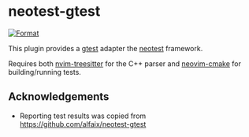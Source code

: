 # neotest-gtest

[![Format](https://github.com/JafarAbdi/neotest-gtest/actions/workflows/formant.yaml/badge.svg)](https://github.com/JafarAbdi/neotest-gtest/actions/workflows/formant.yaml)

This plugin provides a [gtest](https://www.google.com/search?q=gtest) adapter the [neotest](https://github.com/nvim-neotest/neotest) framework.

Requires both [nvim-treesitter](https://github.com/nvim-treesitter/nvim-treesitter) for the C++ parser and [neovim-cmake](https://github.com/Shatur/neovim-cmake) for building/running tests.

## Acknowledgements
 * Reporting test results was copied from https://github.com/alfaix/neotest-gtest

